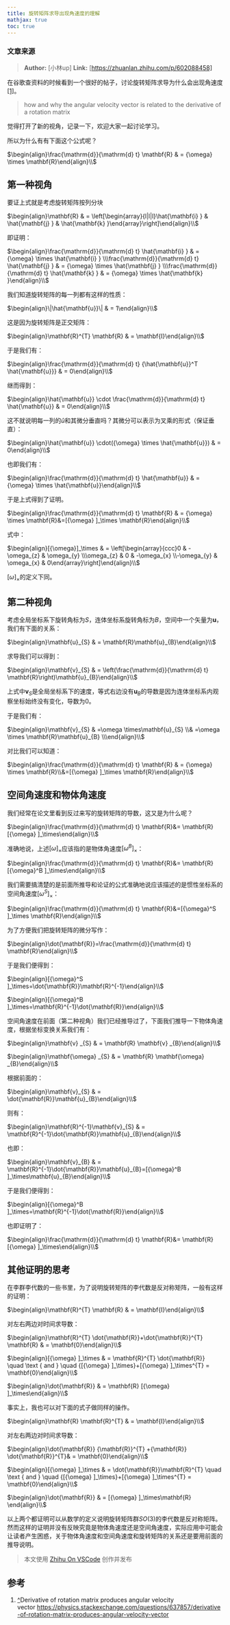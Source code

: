 ```yaml
---
title: 旋转矩阵求导出现角速度的理解
mathjax: true
toc: true
---
```


### 文章来源
> **Author:** [小林up]
> **Link:** [https://zhuanlan.zhihu.com/p/602088458]

在谷歌查资料的时候看到一个很好的帖子，讨论旋转矩阵求导为什么会出现角速度[[1]](#ref_1)。


> how and why the angular velocity vector is related to the derivative of a rotation matrix

觉得打开了新的视角，记录一下，欢迎大家一起讨论学习。

所以为什么有有下面这个公式呢？

$\begin{align}\frac{\mathrm{d}}{\mathrm{d} t} \mathbf{R} & = {\omega} \times \mathbf{R}\end{align}\\$

第一种视角
-----

要证上式就是考虑旋转矩阵按列分块

$\begin{align}\mathbf{R} & = \left[\begin{array}{l|l|l}\hat{\mathbf{i} } & \hat{\mathbf{j} } & \hat{\mathbf{k} }\end{array}\right]\end{align}\\$

即证明：

$\begin{align}\frac{\mathrm{d}}{\mathrm{d} t} \hat{\mathbf{i} } & = {\omega} \times \hat{\mathbf{i} } \\\frac{\mathrm{d}}{\mathrm{d} t} \hat{\mathbf{j} } & = {\omega} \times \hat{\mathbf{j} } \\\frac{\mathrm{d}}{\mathrm{d} t} \hat{\mathbf{k} } & = {\omega} \times \hat{\mathbf{k} }\end{align}\\$

我们知道旋转矩阵的每一列都有这样的性质：

$\begin{align}\|\hat{\mathbf{u}}\| & = 1\end{align}\\$

这是因为旋转矩阵是正交矩阵：

$\begin{align}\mathbf{R}^{T} \mathbf{R} & = \mathbf{I}\end{align}\\$

于是我们有：

$\begin{align}\frac{\mathrm{d}}{\mathrm{d} t} {\hat{\mathbf{u}}^T \hat{\mathbf{u}}} & = 0\end{align}\\$

继而得到：

$\begin{align}\hat{\mathbf{u}} \cdot \frac{\mathrm{d}}{\mathrm{d} t} \hat{\mathbf{u}} & = 0\end{align}\\$

这不就说明每一列的$\hat{u}$和其微分垂直吗？其微分可以表示为叉乘的形式（保证垂直）：

$\begin{align}\hat{\mathbf{u}} \cdot({\omega} \times \hat{\mathbf{u}}) & = 0\end{align}\\$

也即我们有：

$\begin{align}\frac{\mathrm{d}}{\mathrm{d} t} \hat{\mathbf{u}} & = {\omega} \times \hat{\mathbf{u}}\end{align}\\$

于是上式得到了证明。

$\begin{align}\frac{\mathrm{d}}{\mathrm{d} t} \mathbf{R} & = {\omega} \times \mathbf{R}&=[{\omega} ]_\times \mathbf{R}\end{align}\\$

式中：

$\begin{align}[{\omega}]_\times & = \left[\begin{array}{ccc}0 & -\omega_{z} & \omega_{y} \\\omega_{z} & 0 & -\omega_{x} \\-\omega_{y} & \omega_{x} & 0\end{array}\right]\end{align}\\$

$[{\omega}]_\times$的定义下同。

第二种视角
-----

考虑全局坐标系下旋转角标为$S$，连体坐标系旋转角标为$B$，空间中一个矢量为$\mathbf{u}$，我们有下面的关系：

$\begin{align}\mathbf{u}_{S} & = \mathbf{R}\mathbf{u}_{B}\end{align}\\$

求导我们可以得到：

$\begin{align}\mathbf{v}_{S} & = \left(\frac{\mathrm{d}}{\mathrm{d} t} \mathbf{R}\right)\mathbf{u}_{B}\end{align}\\$

上式中$\mathbf{v}_{S}$是全局坐标系下的速度，等式右边没有$\mathbf{u}_{B}$的导数是因为连体坐标系内观察坐标始终没有变化，导数为0。

于是我们有：

$\begin{align}\mathbf{v}_{S} & =\omega \times\mathbf{u}_{S} \\& =\omega \times \mathbf{R}\mathbf{u}_{B} \\\end{align}\\$

对比我们可以知道：

$\begin{align}\frac{\mathrm{d}}{\mathrm{d} t} \mathbf{R} & = {\omega} \times \mathbf{R}\\&=[{\omega} ]_\times \mathbf{R}\end{align}\\$

空间角速度和物体角速度
-----------

我们经常在论文里看到反过来写的旋转矩阵的导数，这又是为什么呢？

$\begin{align}\frac{\mathrm{d}}{\mathrm{d} t} \mathbf{R}&= \mathbf{R}[{\omega} ]_\times\end{align}\\$

准确地说，上述$[{\omega} ]_\times$应该指的是物体角速度$[{\omega}^B ]_\times$：

$\begin{align}\frac{\mathrm{d}}{\mathrm{d} t} \mathbf{R}&= \mathbf{R}[{\omega}^B ]_\times\end{align}\\$

我们需要搞清楚的是前面所推导和论证的公式准确地说应该描述的是惯性坐标系的空间角速度$[{\omega}^S ]_\times$：

$\begin{align}\frac{\mathrm{d}}{\mathrm{d} t} \mathbf{R}&=[{\omega}^S ]_\times \mathbf{R}\end{align}\\$

为了方便我们把旋转矩阵的微分写作：

$\begin{align}\dot{\mathbf{R}}=\frac{\mathrm{d}}{\mathrm{d} t} \mathbf{R}\end{align}\\$

于是我们便得到：

$\begin{align}[{\omega}^S ]_\times=\dot{\mathbf{R}}\mathbf{R}^{-1}\end{align}\\$

$\begin{align}[{\omega}^B ]_\times=\mathbf{R}^{-1}\dot{\mathbf{R}}\end{align}\\$

空间角速度在前面（第二种视角）我们已经推导过了，下面我们推导一下物体角速度，根据坐标变换关系我们有：

$\begin{align}\mathbf{v} _{S} & = \mathbf{R}  \mathbf{v} _{B}\end{align}\\$

$\begin{align}\mathbf{\omega} _{S} & = \mathbf{R}  \mathbf{\omega} _{B}\end{align}\\$

根据前面的：

$\begin{align}\mathbf{v}_{S} & = \dot{\mathbf{R}}\mathbf{u}_{B}\end{align}\\$

则有：

$\begin{align}\mathbf{R}^{-1}\mathbf{v}_{S} & = \mathbf{R}^{-1}\dot{\mathbf{R}}\mathbf{u}_{B}\end{align}\\$

也即：

$\begin{align}\mathbf{v}_{B} & = \mathbf{R}^{-1}\dot{\mathbf{R}}\mathbf{u}_{B}=[{\omega}^B ]_\times\mathbf{u}_{B}\end{align}\\$

于是我们便得到：

$\begin{align}[{\omega}^B ]_\times=\mathbf{R}^{-1}\dot{\mathbf{R}}\end{align}\\$

也即证明了：

$\begin{align}\frac{\mathrm{d}}{\mathrm{d} t} \mathbf{R}&= \mathbf{R}[{\omega} ]_\times\end{align}\\$

其他证明的思考
-------

在李群李代数的一些书里，为了说明旋转矩阵的李代数是反对称矩阵，一般有这样的证明：

$\begin{align}\mathbf{R}^{T} \mathbf{R} & = \mathbf{I}\end{align}\\$

对左右两边对时间求导数：

$\begin{align}\mathbf{R}^{T} \dot{\mathbf{R}}+\dot{\mathbf{R}}^{T} \mathbf{R} & = \mathbf{0}\end{align}\\$

$\begin{align}[{\omega} ]_\times & = \mathbf{R}^{T} \dot{\mathbf{R}} \quad \text { and } \quad {[{\omega} ]_\times}+[{\omega} ]_\times^{T} = \mathbf{0}\end{align}\\$

$\begin{align}\dot{\mathbf{R}} & = \mathbf{R} [{\omega} ]_\times\end{align}\\$

事实上，我也可以对下面的式子做同样的操作。

$\begin{align}\mathbf{R} \mathbf{R}^{T} & = \mathbf{I}\end{align}\\$

对左右两边对时间求导数：

$\begin{align}\dot{\mathbf{R}} {\mathbf{R}}^{T} +{\mathbf{R}} \dot{\mathbf{R}}^{T}& = \mathbf{0}\end{align}\\$

$\begin{align}[{\omega} ]_\times & =  \dot{\mathbf{R}}\mathbf{R}^{T} \quad \text { and } \quad {[{\omega} ]_\times}+[{\omega} ]_\times^{T} = \mathbf{0}\end{align}\\$

$\begin{align}\dot{\mathbf{R}} & = [{\omega} ]_\times\mathbf{R} \end{align}\\$

以上两个都证明可以从数学的定义说明旋转矩阵群$SO(3)$的李代数是反对称矩阵。然而这样的证明并没有反映究竟是物体角速度还是空间角速度，实际应用中可能会让读者产生困惑，关于物体角速度和空间角速度和旋转矩阵的关系还是要用前面的推导说明。

  



> 本文使用 [Zhihu On VSCode](https://zhuanlan.zhihu.com/p/106057556) 创作并发布

参考
--

1. [^](#ref_1_0)Derivative of rotation matrix produces angular velocity vector <https://physics.stackexchange.com/questions/637857/derivative-of-rotation-matrix-produces-angular-velocity-vector>
